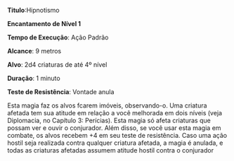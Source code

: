**Titulo**:Hipnotismo

**Encantamento de Nível 1**

**Tempo de Execução**: Ação Padrão

**Alcance**: 9 metros

**Alvo**: 2d4 criaturas de até 4º nível

**Duração**: 1 minuto

**Teste de Resistência**: Vontade anula

Esta magia faz os alvos fcarem imóveis, observando-o. Uma criatura afetada tem sua atitude em relação a você melhorada em dois níveis (veja Diplomacia, no Capítulo 3: Perícias). Esta magia só afeta criaturas que possam ver e ouvir o conjurador. Além disso, se você usar esta magia
em combate, os alvos recebem +4 em seu teste de resistência. Caso uma ação hostil seja realizada contra qualquer criatura afetada, a magia é anulada, e todas as criaturas afetadas assumem atitude hostil contra o conjurador
